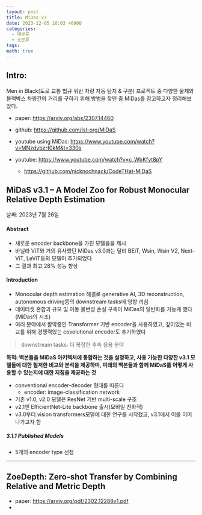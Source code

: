 ```yaml
---
layout: post
title: MiDas v3
date: 2023-12-05 16:03 +0900
categories:
  - 대분류
  - 소분류
tags: 
math: true
---
```


## Intro: 

Men in Black(도로 교통 법규 위반 차량 자동 탐지 & 구분) 프로젝트 중 다양한 물체와 블랙박스 차량간의 거리를 구하기 위해 방법을 찾던 중 MiDas를 참고하고자 정리해보았다.

- paper: https://arxiv.org/abs/2307.14460
- github: https://github.com/isl-org/MiDaS


- youtube using MiDas: https://www.youtube.com/watch?v=MNzdybzH0kM&t=330s
- youtube: https://www.youtube.com/watch?v=c_WbKfyt8pY
	- https://github.com/nicknochnack/CodeTHat-MiDaS
## MiDaS v3.1 – A Model Zoo for Robust Monocular Relative Depth Estimation

날짜: 2023년 7월 26일

#### Abstract
 - 새로운 encoder backbone을 가진 모델을을 제시
 - 바닐라 ViT와 거의 유사했던 MiDas v3.0과는 달리 BEiT, Wsin, Wsin V2, Next-ViT, LeViT등의 모델이 추가되었다
 - 그 결과 최고 28% 성능 향상

#### Introduction
- Monocular depth estimation 해결로 generative AI, 3D reconstruction, autonomous driving등의 downstream tasks에 영향 끼침
- 데이터셋 혼합과 규모 및 이동 불변성 손실 구축이 MiDas의 일반화를 가능케 했다(MiDas의 시초)
- 여러 분야에서 활약중인 Transformer 기반 encoder을 사용하였고, 깊이있는 비교를 위해 경쟁력있는 covolutional encoder도 추가하였다

> downstream tasks: 더 복잡한 후속 응용 분야

**목적: 백본들을 MiDaS 아키텍처에 통합하는 것을 설명하고, 사용 가능한 다양한 v3.1 모델들에 대한 철저한 비교와 분석을 제공하며, 미래의 백본들과 함께 MiDaS를 어떻게 사용할 수 있는지에 대한 지침을 제공하는 것**



- conventional encoder-decoder 형태를 따른다
	- encoder: image-classification network
- 기존 v1.0, v2.0 모델은 ResNet 기반 multi-scale 구조
- v2.1엔 EfficientNet-Lite backbone 출시(모바일 친화적)
- v3.0부터 vision transformers모델에 대한 연구를 시작했고, v3.1에서 이를 이어나가고자 함


##### 3.1.1 Published Models

- 5개의 encoder type 선정


---

## ZoeDepth: Zero-shot Transfer by Combining Relative and Metric Depth

- paper: https://arxiv.org/pdf/2302.12288v1.pdf
- 
